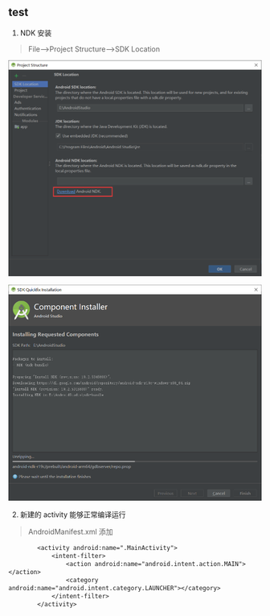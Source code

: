 ## test

1. NDK 安装
>File-->Project Structure-->SDK Location

![Alt text](./readme/ndk1.png)

![Alt text](./readme/ndk2.png)

2. 新建的 activity 能够正常编译运行
> AndroidManifest.xml 添加
```
        <activity android:name=".MainActivity">
            <intent-filter>
                <action android:name="android.intent.action.MAIN"></action>
                <category android:name="android.intent.category.LAUNCHER"></category>
            </intent-filter>
        </activity>
```